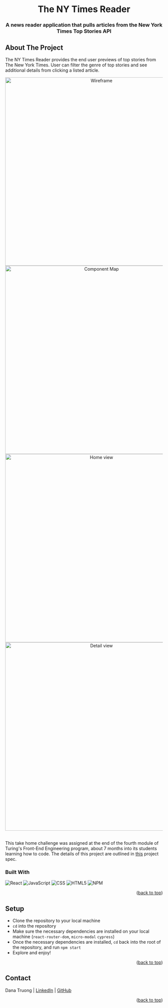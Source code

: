 <a name="readme-top"></a>

<!-- HEADER -->
<h1 align="center">The NY Times Reader</h1>

<h3 align="center">A news reader application that pulls articles from the New York Times Top Stories API</h3>

<!-- <h4 align="center"><a href="https://critter-companion.vercel.app/"><strong>Deploy Link</strong></a></h4> -->

<p></p>

<!-- TABLE OF CONTENTS -->
<!-- <details>
  <summary>Table of Contents</summary>
  <ol>
    <li>
      <a href="#about-the-project">About The Project</a>
      <ul>
        <li><a href="#built-with">Built With</a></li>
      </ul>
    </li>
    <li><a href="#setup">Setup</a></li>
    <li><a href="#roadmap">Roadmap</a></li>
    <li>
        <a href="#features">Features</a>
        <ul>
            <li><a href="#reflections">Reflections</a>
        </ul>
    </li>
    <li><a href="#contact">Contact</a></li>
  </ol>
</details> -->

## About The Project
The NY Times Reader provides the end user previews of top stories from The New York Times. User can filter the genre of top stories and see additional details from clicking a listed article.
<br>
<p align="center">
    <img width="600" src="https://user-images.githubusercontent.com/110209726/222772506-928036ad-8566-4eb9-851e-1f53e1424881.png" alt="Wireframe">
    <img width="600" src="https://user-images.githubusercontent.com/110209726/222782017-193343fb-4156-4a30-89a7-488cdee9a921.png" alt="Component Map">
    <img width="600" src="https://user-images.githubusercontent.com/110209726/222779214-bba4fc21-9c05-43cd-8e8e-bc53478b8f1a.png" alt="Home view">
    <img width="600" src="https://user-images.githubusercontent.com/110209726/222779212-dbf36c17-0318-4ff1-adb1-26952ee72fb0.png" alt="Detail view">
</p>

<br />
This take home challenge was assigned at the end of the fourth module of Turing's Front-End Engineering program, about 7 months into its students learning how to code. The details of this project are outlined in <a href="https://mod4.turing.edu/projects/take_home/take_home_fe">this</a> project spec.

### Built With

![React][React-shield]
![JavaScript][JavaScript-shield]
![CSS][CSS-shield]
![HTML5][HTML-shield]
![NPM][NPM-shield]

<p align="right">(<a href="#readme-top">back to top</a>)</p>

## Setup
- Clone the repository to your local machine
- `cd` into the repository
- Make sure the necessary dependencies are installed on your local machine (`react-router-dom`, `micro-modal` `cypress`)
- Once the necessary dependencies are installed, `cd` back into the root of the repository, and run `npm start`
- Explore and enjoy!

<p align="right">(<a href="#readme-top">back to top</a>)</p>

## Contact

Dana Truong | [LinkedIn](https://www.linkedin.com/in/dana-truong-a1b35a250/) | [GitHub](https://github.com/tramtram1130)<br>

<p align="right">(<a href="#readme-top">back to top</a>)</p>

<!-- MARKDOWN LINKS & IMAGES -->
[React-shield]: https://img.shields.io/badge/-ReactJs-61DAFB?logo=react&logoColor=white&style=for-the-badge
[JavaScript-shield]: https://img.shields.io/badge/javascript%20-%23323330.svg?&style=for-the-badge&logo=javascript&logoColor=%23F7DF1E
[CSS-shield]: https://img.shields.io/badge/CSS3-1572B6?style=for-the-badge&logo=css3&logoColor=white
[HTML-shield]: https://img.shields.io/badge/HTML5-E34F26?style=for-the-badge&logo=html5&logoColor=white
[NPM-shield]: https://img.shields.io/badge/npm-CB3837?style=for-the-badge&logo=npm&logoColor=white

